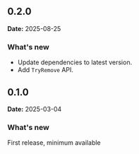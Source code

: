 ﻿## 0.2.0

**Date:** 2025-08-25

### What's new

- Update dependencies to latest version.
- Add `TryRemove` API.

## 0.1.0

**Date:** 2025-03-04

### What's new

First release, minimum available
